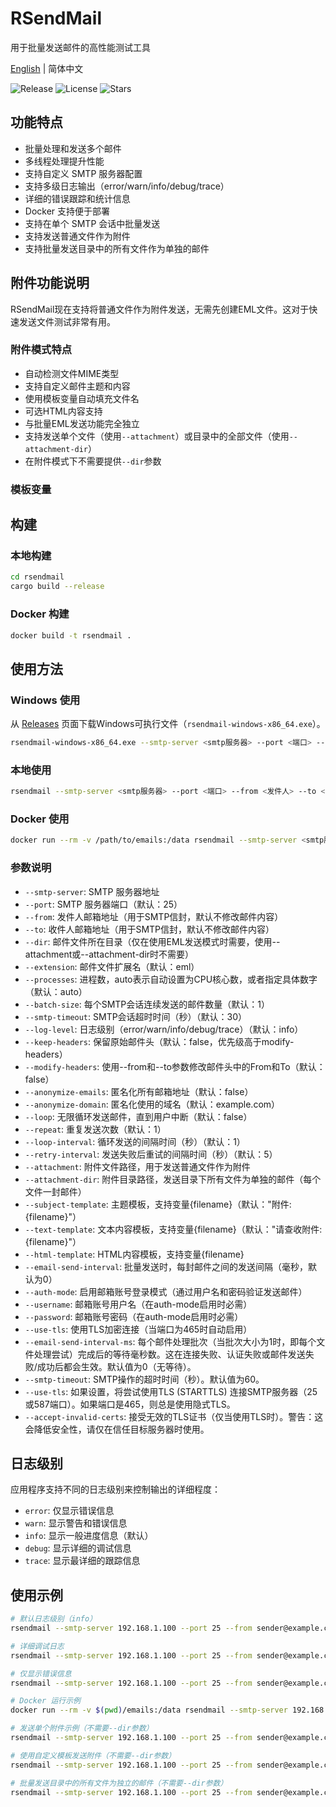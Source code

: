 # RSendMail

用于批量发送邮件的高性能测试工具

[English](README.md) | 简体中文

![Release](https://img.shields.io/github/v/release/kpassy/RSendMail?color=blue&include_prereleases)
![License](https://img.shields.io/github/license/kpassy/RSendMail)
![Stars](https://img.shields.io/github/stars/kpassy/RSendMail?style=social)

## 功能特点

- 批量处理和发送多个邮件
- 多线程处理提升性能
- 支持自定义 SMTP 服务器配置
- 支持多级日志输出（error/warn/info/debug/trace）
- 详细的错误跟踪和统计信息
- Docker 支持便于部署
- 支持在单个 SMTP 会话中批量发送
- 支持发送普通文件作为附件
- 支持批量发送目录中的所有文件作为单独的邮件

## 附件功能说明

RSendMail现在支持将普通文件作为附件发送，无需先创建EML文件。这对于快速发送文件测试非常有用。

### 附件模式特点

- 自动检测文件MIME类型
- 支持自定义邮件主题和内容
- 使用模板变量自动填充文件名
- 可选HTML内容支持
- 与批量EML发送功能完全独立
- 支持发送单个文件（使用`--attachment`）或目录中的全部文件（使用`--attachment-dir`）
- 在附件模式下不需要提供`--dir`参数

### 模板变量

## 构建

### 本地构建
```bash
cd rsendmail
cargo build --release
```

### Docker 构建
```bash
docker build -t rsendmail .
```

## 使用方法

### Windows 使用
从 [Releases](https://github.com/kpassy/RSendMail/releases) 页面下载Windows可执行文件（`rsendmail-windows-x86_64.exe`）。
```bash
rsendmail-windows-x86_64.exe --smtp-server <smtp服务器> --port <端口> --from <发件人> --to <收件人> --dir <邮件目录> --processes <进程数> --batch-size <批处理大小>
```

### 本地使用
```bash
rsendmail --smtp-server <smtp服务器> --port <端口> --from <发件人> --to <收件人> --dir <邮件目录> --processes <进程数> --batch-size <批处理大小>
```

### Docker 使用
```bash
docker run --rm -v /path/to/emails:/data rsendmail --smtp-server <smtp服务器> --port <端口> --from <发件人> --to <收件人> --dir /data --processes <进程数> --batch-size <批处理大小>
```

### 参数说明

- `--smtp-server`: SMTP 服务器地址
- `--port`: SMTP 服务器端口（默认：25）
- `--from`: 发件人邮箱地址（用于SMTP信封，默认不修改邮件内容）
- `--to`: 收件人邮箱地址（用于SMTP信封，默认不修改邮件内容）
- `--dir`: 邮件文件所在目录（仅在使用EML发送模式时需要，使用--attachment或--attachment-dir时不需要）
- `--extension`: 邮件文件扩展名（默认：eml）
- `--processes`: 进程数，auto表示自动设置为CPU核心数，或者指定具体数字（默认：auto）
- `--batch-size`: 每个SMTP会话连续发送的邮件数量（默认：1）
- `--smtp-timeout`: SMTP会话超时时间（秒）（默认：30）
- `--log-level`: 日志级别（error/warn/info/debug/trace）（默认：info）
- `--keep-headers`: 保留原始邮件头（默认：false，优先级高于modify-headers）
- `--modify-headers`: 使用--from和--to参数修改邮件头中的From和To（默认：false）
- `--anonymize-emails`: 匿名化所有邮箱地址（默认：false）
- `--anonymize-domain`: 匿名化使用的域名（默认：example.com）
- `--loop`: 无限循环发送邮件，直到用户中断（默认：false）
- `--repeat`: 重复发送次数（默认：1）
- `--loop-interval`: 循环发送的间隔时间（秒）（默认：1）
- `--retry-interval`: 发送失败后重试的间隔时间（秒）（默认：5）
- `--attachment`: 附件文件路径，用于发送普通文件作为附件
- `--attachment-dir`: 附件目录路径，发送目录下所有文件为单独的邮件（每个文件一封邮件）
- `--subject-template`: 主题模板，支持变量{filename}（默认："附件: {filename}"）
- `--text-template`: 文本内容模板，支持变量{filename}（默认："请查收附件: {filename}"）
- `--html-template`: HTML内容模板，支持变量{filename}
- `--email-send-interval`: 批量发送时，每封邮件之间的发送间隔（毫秒，默认为0）
- `--auth-mode`: 启用邮箱账号登录模式（通过用户名和密码验证发送邮件）
- `--username`: 邮箱账号用户名（在auth-mode启用时必需）
- `--password`: 邮箱账号密码（在auth-mode启用时必需）
- `--use-tls`: 使用TLS加密连接（当端口为465时自动启用）
- `--email-send-interval-ms`: 每个邮件处理批次（当批次大小为1时，即每个文件处理尝试）完成后的等待毫秒数。这在连接失败、认证失败或邮件发送失败/成功后都会生效。默认值为0（无等待）。
- `--smtp-timeout`: SMTP操作的超时时间（秒）。默认值为60。
- `--use-tls`: 如果设置，将尝试使用TLS (STARTTLS) 连接SMTP服务器（25或587端口）。如果端口是465，则总是使用隐式TLS。
- `--accept-invalid-certs`: 接受无效的TLS证书（仅当使用TLS时）。警告：这会降低安全性，请仅在信任目标服务器时使用。

## 日志级别

应用程序支持不同的日志级别来控制输出的详细程度：

- `error`: 仅显示错误信息
- `warn`: 显示警告和错误信息
- `info`: 显示一般进度信息（默认）
- `debug`: 显示详细的调试信息
- `trace`: 显示最详细的跟踪信息

## 使用示例

```bash
# 默认日志级别（info）
rsendmail --smtp-server 192.168.1.100 --port 25 --from sender@example.com --to recipient@example.com --dir ./emails --processes 10 --batch-size 5

# 详细调试日志
rsendmail --smtp-server 192.168.1.100 --port 25 --from sender@example.com --to recipient@example.com --dir ./emails --processes 10 --batch-size 5 --log-level debug

# 仅显示错误信息
rsendmail --smtp-server 192.168.1.100 --port 25 --from sender@example.com --to recipient@example.com --dir ./emails --processes 10 --batch-size 5 --log-level error

# Docker 运行示例
docker run --rm -v $(pwd)/emails:/data rsendmail --smtp-server 192.168.1.100 --port 25 --from sender@example.com --to recipient@example.com --dir /data --processes 10 --batch-size 5 --log-level info

# 发送单个附件示例（不需要--dir参数）
rsendmail --smtp-server 192.168.1.100 --port 25 --from sender@example.com --to recipient@example.com --attachment ./document.pdf

# 使用自定义模板发送附件（不需要--dir参数）
rsendmail --smtp-server 192.168.1.100 --port 25 --from sender@example.com --to recipient@example.com --attachment ./document.pdf --subject-template "重要文件: {filename}" --text-template "您好，\n\n请查收附件：{filename}。\n\n此致，\nRSendMail团队"

# 批量发送目录中的所有文件为独立的邮件（不需要--dir参数）
rsendmail --smtp-server 192.168.1.100 --port 25 --from sender@example.com --to recipient@example.com --attachment-dir ./documents --subject-template "文件: {filename}"
```